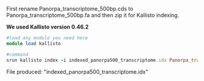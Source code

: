 First rename Panorpa_transcriptome_500bp.cds to Panorpa_transcriptome_500bp.fa and then zip it for Kallisto indexing.

**We used Kallisto version 0.46.2**

```ruby
#load any module you need here
module load kallisto

#command
srun kallisto index -i indexed_panorpa500_transcriptome.idx Panorpa_transcriptome_500bp.fa.gz
```
File produced: "indexed_panorpa500_transcriptome.idx"
